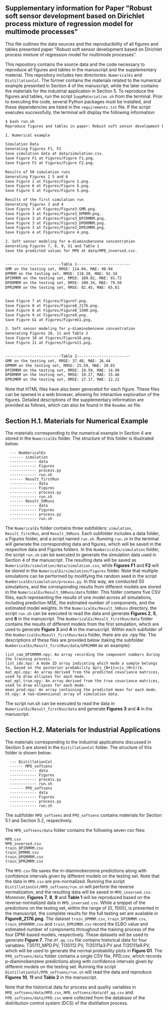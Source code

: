 ## Supplementary information for Paper "Robust soft sensor development based on Dirichlet process mixture of regression model for multimode processes"

This file outlines the data sources and the reproducibility of all figures and tables presented paper "Robust soft sensor development based on Dirichlet process mixture of regression model for multimode processes".


This repository contains the source data and the code necessary to reproduce all figures and tables in the manuscript and the supplementary material. This repository includes two directories: `NumericalEx` and `DistillationCol`. The former contains the materials related to the numerical example presented in Section 4 of the manuscript, while the later contains the materials for the industrial application in Section 5. To reproduce the figures and tables, run the script `SuppMaterial/un.sh` from the terminal. Prior to executing the code, several Python packages must be installed, and these dependencies are listed in the `requirements.txt` file. If the script executes successfully, the terminal will display the following information:

```bash
$ bash run.sh
Reproduce figures and tables in paper: Robust soft sensor development based on Dirichlet process mixture of regression model for multimode processes.

1. Numerical example

Simulation Data
Generating Figures F1, F2
Save simulation data at data/simulation.csv.
Save Figure F1 at Figures/Figure F1.png.
Save Figure F2 at Figures/Figure F2.png.

Results of 50 simulation runs
Generating Figures 2 5 and 6
Save Figure 2 at Figures/Figure 2.png.
Save Figure 6 at Figures/Figure 6.png.
Save Figure 5 at Figures/Figure 5.png.

Results of the first simulation run
Generating Figures 3 and 4
Save Figure 3 at Figures/Figure3_GMR.png.
Save Figure 3 at Figures/Figure3_DPMRM.png.
Save Figure 3 at Figures/Figure3_DPIRMRM.png.
Save Figure 3 at Figures/Figure3_DPORMRM.png.
Save Figure 3 at Figures/Figure3_DPR2MRM.png.
Save Figure 4 at Figures/Figure 4.png.

2. Soft sensor modeling for m-diaminobenzene concentration
Generating Figures 7, 8, 9, G1 and Table 1
Save the predicted values for MPD at data/MPD_inversed.csv.


-------------------------Table 1------------------------
GMR on the testing set, RMSE: 114.04, MAE: 90.94
DPMRM on the testing set, RMSE: 110.38, MAE: 92.34
DPIRMRM on the testing set, RMSE: 109.82, MAE: 91.72
DPORMRM on the testing set, RMSE: 100.34, MAE: 79.58
DPR2MRM on the testing set, RMSE: 82.45, MAE: 65.81


Save Figure 7 at Figures/Figure7.png.
Save Figure 8 at Figures/Figure8_2176.png.
Save Figure 8 at Figures/Figure8_1500.png.
Save Figure 9 at Figures/Figure9.png.
Save Figure G1 at Figures/FigureG1.png.

3. Soft sensor modeling for p-diaminobenzene concentration
Generating Figures 10, 11 and Table 2
Save Figure 10 at Figures/Figure10.png.
Save Figure 11 at Figures/Figure11.png.


-------------------------Table 2------------------------
GMR on the testing set, RMSE: 37.48, MAE: 26.44
DPMRM on the testing set, RMSE: 25.59, MAE: 20.83
DPIRMRM on the testing set, RMSE: 19.59, MAE: 14.90
DPORMRM on the testing set, RMSE: 19.27, MAE: 15.46
DPR2MRM on the testing set, RMSE: 17.17, MAE: 12.22
```

Note that HTML files have also been generated for each figure. These files can be opened in a web browser, allowing for interactive exploration of the figures. Detailed descriptions of the supplementary information are provided as follows, which can also be found in the `Readme.md` file.


## Section H.1. Materials for Numerical Example 

The materials corresponding to the numerical example in Section 4 are stored in the `NumericalEx` folder. The structure of this folder is illustrated below:

```
  --- NumbericalEx
  ------ simulation 
  ------------ data
  ------------ Figures
  ------------ process.py
  ------------ run.sh
  ------ Result_firstRun
  ------------ data
  ------------ Figures
  ------------ process.py
  ------------ run.sh
  ------ Result_50Runs
  ------------ data
  ------------ Figures
  ------------ process.py
  ------------ run.sh
  ```

The `NumericalEx` folder contains three subfolders: `simulation`, `Result_firstRun`, and `Result_50Runs`. Each subfolder includes a data folder, a Figures folder, and a script named `run.sh`. Running `run.sh` in the terminal will generate the corresponding data and figures, which will be saved in the respective data and Figures folders.
In the `NumbericalEx/simulation` folder, the script `run.sh` can be executed to generate the simulation data used in Section 4 of the manuscript. The resulting data will be saved as `NumericalEx/simulation/data/simulation.csv`, while **Figures F1** and **F2** will be stored in the `NumericalEx/simulation/Figures` folder. Note that multiple simulations can be performed by modifying the random seed in the script `NumbericalEx/simulation/process.py`. In this way, we conducted 50 simulations, and the corresponding results from different models are stored in the `NumericalEx/Result_50Runs/data` folder. This folder contains five CSV files, each representing the results of one model across all simulations, including prediction MSE, the estimated number of components, and the estimated model weights. In the `NumericalEx/Result_50Runs` directory, the script `run.sh` can be executed to read the data and generate **Figures 2**, **5**, and **6** in the manuscript.
The `NumbericalEx/Result_firstRun/data` folder contains the results of different models from the first simulation, which are used to generate **Figure 3** and **4** in the manuscript. Within each subfolder of the `NumbericalEx/Result_firstRun/data` folder, there are six *.npy* file. The descriptions of these files are provided below (taking the subfolder `NumbericalEx/Result_firstRun/data/DPR2MRM` as an example):

```
list_com_DPIRMRM.npy: An array recording the component numbers during the training process.
list_idx.npy: A mode ID array indicating which mode a sample belongs to, based on the posterior probability $p(s_{N+1}=c|x_(N+1))$.
mat_epl.npy: An array derived from the predicted covariance matrices, used to draw ellipses for each mode.
mat_epl_true.npy: An array derived from the true covariance matrices, used to draw ellipses for each mode.
mean_pred.npy: An array containing the predicted mean for each mode.
Xt.npy: A two-dimensional array of simulation data.
```

The script run.sh can be executed to read the data in `NumericalEx/Result_firstRun/data` and generate **Figures 3** and **4** in the manuscript.


## Section H.2. Materials for Industrial Applications


The materials corresponding to the industrial applications discussed in Section 5 are stored in the `DistillationCol` folder. The structure of this folder is shown below:

```
  --- DistillationCol
  ------ MPD_softsens
  ------------ data
  ------------ Figures
  ------------ process.py
  ------------ run.sh
  ------ PPD_softsens
  ------------ data
  ------------ Figures
  ------------ process.py
  ------------ run.sh
```

The subfolder `MPD_softsens` and `PPD_softsens` contains materials for Section 5.1 and Section 5.2, respectively. 

  The `MPD_softsens/data` folder contains the following seven csv files:
  ```
  MPD.csv
  MPD_inversed.csv
  train_DPIRMRM.csv
  train_DPMRM.csv
  train_DPORMRM.csv
  train_DPR2MRM.csv
  ```
The `MPD.csv` file saves the m-diaminobenzene predictions along with confidence intervals given by different models on the testing set. Note that the data in `MPD.csv` are pre-normalized. Running the script `DistillationCol/MPD_softsens/run.sh` will perform the reverse normalization, and the resulting data will be saved in `MPD_inversed.csv`. Moreover, **Figures 7**, **8**, **9** and **Table 1** will be reproduced based on the reverse-normalized data in `MPD_inversed.csv`. While a snippet of the predictions on the testing set, within the range of [0, 1500], is presented in the manuscript, the complete results for the full testing set are available in **Figure8_2176.png**.
 The dataset `train_DPMRM.csv`, `train_DPIRMRM.csv`, `train_DPORMRM.csv` and `train_DPR2MRM.csv` record the ELBO value and estimated number of components throughout the training process of the four DPM-based models, respectively. These datasets will be used to generate **Figure 7**. The `df_qq.csv` file contains historical data for four variables: T35111_MPD.PV, TI35112.PV, TI35111a3.PV and TI35111a9.PV, which will be used to generate the normal probability plots in **Figure G1**. 
  The `PPD_softsens/data` folder contains a single CSV file, PPD.csv, which records p-diaminobenzene predictions along with confidence intervals given by different models on the testing set. Running the script `DistillationCol/PPD_softsens/run.sh` will read the data and reproduce **Figures 10**, **11** and **Table 2** in the manuscript.

  Note that the historical data for process and quality variables in `MPD_softsens/data/MPD.csv`, `MPD_softsens/data/df_qq.csv` and `PPD_softsens/data/PPD.csv` were collected from the database of the distribution control system (DCS) of the distillation process.
